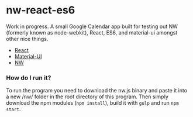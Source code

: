 # nw-react-es6
Work in progress. A small Google Calendar app built for testing 
out NW (formerly known as node-webkit), React, ES6, and material-ui amongst other nice things.
* [React](https://facebook.github.io/react/)
* [Material-UI](http://www.material-ui.com/)
* [NW](http://nwjs.io/)

### How do I run it?
To run the program you need to download the nw.js binary and paste it into a new /nw/ folder in the root directory of this program. Then simply download the npm modules (```npm install```), build it with ```gulp``` and run ```npm start```. 
